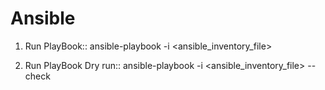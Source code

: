 # Ansible

1. Run PlayBook:: 
ansible-playbook -i <ansible_inventory_file> <yml-playbook-file>
  
2. Run PlayBook Dry run::
ansible-playbook -i  <ansible_inventory_file> <yml-playbook-file> --check
